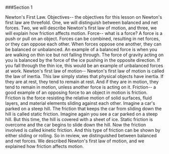 ###Section 1

Newton's First Law. Objectives-- the objectives for this lesson on Newton's first law are threefold. One, we will distinguish between balanced and net forces. Two, we will describe Newton's first law of motion, and three, we will explain how friction affects motion. Force-- what is a force? A force is a push or pull on an object. Forces can be combined, resulting in net forces, or they can oppose each other. When forces oppose one another, they can be balanced or unbalanced. An example of a balanced force is when you are walking on thin ice but not falling through. The force of gravity acting on you is balanced by the force of the ice pushing in the opposite direction. If you fall through the thin ice, this would be an example of unbalanced forces at work. Newton's first law of motion-- Newton's first law of motion is called the law of inertia. This law simply states that physical objects have inertia. If they are at rest, they tend to remain at rest. And if they are in motion, they tend to remain in motion, unless another force is acting on it. Friction-- a good example of an opposing force to an object in motion is friction. Friction is the force resisting the relative motion of solid surfaces, fluid layers, and material elements sliding against each other. Imagine a car's parked on a steep hill. The friction that keeps the car from sliding down the hill is called static friction. Imagine again you see a car parked on a steep hill. But this time, the hill is covered with a sheet of ice. Static friction is overcome and the car begins to slide down the hill. Now the friction involved is called kinetic friction. And this type of friction can be shown by either sliding or rolling. So in review, we distinguished between balanced and net forces. We described Newton's first law of motion, and we explained how friction affects motion.
